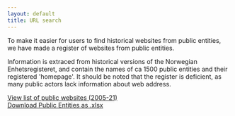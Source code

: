 ```yaml
---
layout: default
title: URL search
---
```


To make it easier for users to find historical websites from public entities, we have made a register of websites from public entities.

Information is extraced from historical versions of the Norwegian Enhetsregisteret, and contain the names of ca 1500 public entities and their registered 'homepage'. It should be noted that the register is deficient, as many public actors lack information about web address.

[View list of public websites (2005-21)](public-list.md)  
[Download Public Entities as .xlsx](offentligeVirksomheter_2011-2021)